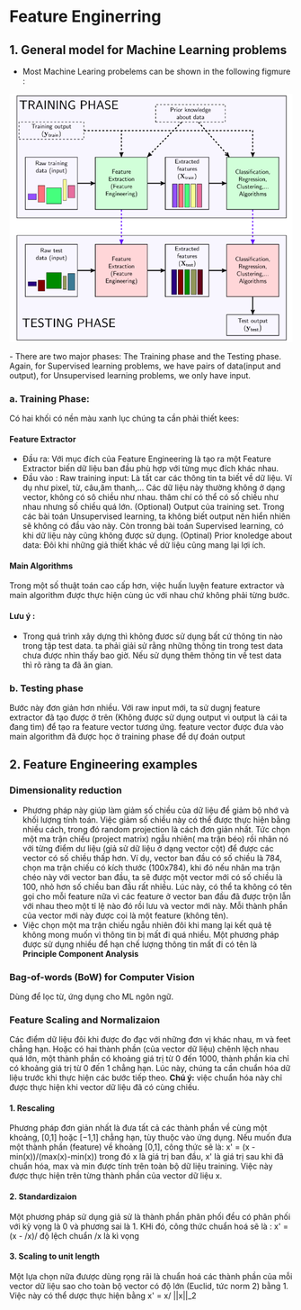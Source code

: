 # Feature Enginerring
## 1. General model for Machine Learning problems
- Most Machine Learing probelems can be shown in the following figmure :
<p align="center">
  <img src="Model.png" />
</p>
- There are two major phases: The Training phase and the Testing phase. Again, for Supervised learning problems, we have pairs of data(input and output), for Unsupervised learning problems, we 
only have input.

### a. Training Phase:
Có hai khối có nền màu xanh lục chúng ta cần phải thiết kees:
#### Feature Extractor 
- Đầu ra:
Với mục đích của Feature Engineering là tạo ra một Feature Extractor biến dữ liệu ban đầu phù hợp với từng mục đích khác nhau.
- Đầu vào :
Raw training input: Là tất car các thông tin ta biết về dữ liệu. Ví dụ như pixel, từ, câu,âm thanh,... Các dữ liệu này thường không ở dạng vector, không có sô chiều như nhau. thâm chí có thể có số chiều như nhau nhưng số chiều quá lớn.
(Optional) Output của training set. Trong các bài toán Unsupervised learning, ta không biết output nên hiển nhiên sẽ không có đầu vào này. Còn tronng bài toán Supervised learning, có khi dữ liệu này cũng không được sử dụng.
(Optinal) Prior knoledge about data: Đôi khi những giả thiết khác về dữ liệu cũng mang lại lợi ích.
#### Main Algorithms
Trong một số thuật toán cao cấp hơn, việc huấn luyện feature extractor và main algorithm được thực hiện cùng úc với nhau chứ không phải từng bước.
#### Lưu ý :
- Trong quá trình xây dựng thì không đươc sử dụng bất cứ thông tin nào trong tập test data. ta phải giải sử rằng những thông tin trong test data chưa được nhìn thấy bao giờ. Nếu sử dụng thêm thông tin về test data thì rõ ràng ta đã ăn gian.

### b. Testing phase
Bước này đơn giản hơn nhiều. Với raw input mới, ta sử dugnj feature extractor đã tạo được ở trên (Không được sử dụng output vì output là cái ta đang tìm) để tạo ra feature vector tương ứng. feature vector được đưa vào main algorithm đã được học ở training phase để dự đoán output

## 2. Feature Engineering examples
### Dimensionality reduction
- Phương pháp này giúp làm giảm số chiều của dữ liệu để giảm bộ nhớ và khối lượng tính toán. Việc giảm số chiều này có thể được thực hiện bằng nhiều cách, trong đó random projection là cách đơn giản nhất. Tức chọn một ma trận  chiếu (project matrix) ngẫu nhiên( ma trận béo) rồi nhân nó với từng điểm dư liệu (giả sử dữ liệu ở dạng vector cột) để được các vector có số chiều thấp hơn. Ví dụ, vector ban đầu có số chiều là 784, chọn ma trận chiếu có kích thước (100x784), khi đó nếu nhân ma trận chéo này với vector ban đầu, ta sẽ được một vector mới có số chiều là 100, nhỏ hơn số chiều ban đầu rất nhiều. Lúc này, có thể ta không có tên gọi cho mỗi feature nữa vì các feature ở vector ban đầu đã được trộn lẫn với nhau theo một tỉ lệ nào đó rồi lưu và vector mới này. Mỗi thành phần của vector mới này được coi là một feature (không tên).
- Việc chọn một ma trận chiếu ngẫu nhiên đôi khi mang lại kết quả tệ không mong muốn vì thông tin bị mất đi quá nhiều. Một phương pháp được sử dụng nhiều để hạn chế lượng thông tin mất đi có tên là **Principle Component Analysis**
### Bag-of-words (BoW) for Computer Vision
Dùng để lọc từ, ứng dụng cho ML ngôn ngữ.

### Feature Scaling and Normalizaion
Các điểm dữ liệu đôi khi được đo đạc với những đơn vị khác nhau, m và feet chẳng hạn. Hoặc có hai thành phần (của vector dữ liệu) chênh lệch nhau quá lớn, một thành phần có khoảng giá trị từ 0 đến 1000, thành phần kia chỉ có khoảng giá trị từ 0 đến 1 chẳng hạn. Lúc này, chúng ta cần chuẩn hóa dữ liệu trước khi thực hiện các bước tiếp theo.
**Chú ý:** việc chuẩn hóa này chỉ được thực hiện khi vector dữ liệu đã có cùng chiều.
#### 1. Rescaling
Phương pháp đơn giản nhất là đưa tất cả các thành phần về cùng một khoảng, [0,1] hoặc [−1,1] chẳng hạn, tùy thuộc vào ứng dụng. Nếu muốn đưa một thành phần (feature) về khoảng [0,1], công thức sẽ là:
            x' = (x - min(x))/(max(x)-min(x))
trong đó x là giá trị ban đầu, x' là giá trị sau khi đã chuẩn hóa, max và min được tính trên toàn bộ dữ liệu training. Việc này được thực hiện trên từng thành phần của vector dữ liệu x.
#### 2. Standardizaion
Một phương pháp sử dụng giả sử là thành phần phân phối đều có phân phối với kỳ vọng là 0 và phương sai là 1. KHi đó, công thức chuẩn hoá sẽ là :
            x' = (x - /x)/ độ lệch chuẩn
/x là kì vọng
#### 3. Scaling to unit length
Một lựa chọn nữa đưược dùng rọng rãi là chuẩn hoá các thành phần của mỗi vector dữ liệu sao cho toàn bộ vector có độ lớn (Euclid, tức norm 2) bằng 1. Việc này có thể dược thực hiện bằng
            x' = x/ ||x||_2
